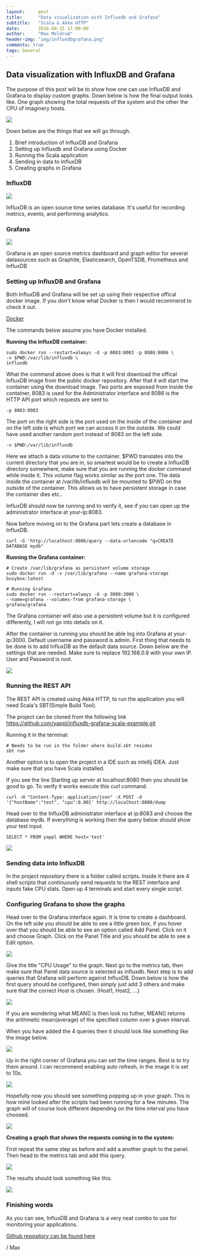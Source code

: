 ```yaml
---
layout:     post
title:      "Data visualization with Influxdb and Grafana"
subtitle:   "Scala & Akka HTTP"
date:       2016-08-31 17:00:00
author:     "Max Meldrum"
header-img: "img/influxdbgrafana.png"
comments: true
tags: General
---
```


## Data visualization with InfluxDB and Grafana

The purpose of this post will be to show how one can use InfluxDB and Grafana to display custom graphs. Down below is how the final output looks like. One graph showing the total requests of the system and the other the CPU of imaginery hosts.

![](../img/posts/influxdb-grafana/datavisualyappl.PNG)

Down below are the things that we will go through.

1. Brief introduction of InfluxDB and Grafana
2. Setting up Influxdb and Grafana using Docker
3. Running the Scala application
4. Sending in data to InfluxDB
5. Creating graphs in Grafana



### InfluxDB

![](../img/posts/influxdb-grafana/influxdbsmall.png)

InfluxDB is an open source time series database. It's useful for recording metrics, events, and performing analytics.

### Grafana

![](../img/posts/influxdb-grafana/grafana.png)

Grafana is an open source metrics dashboard and graph editor for several datasources such as Graphite, Elasticsearch, OpenTSDB, Prometheus and InfluxDB

### Setting up InfluxDB and Grafana

Both InfluxDB and Grafana will be set up using their respective offical docker image. If you don't know what Docker is then I would recommend to check it out.

[Docker](https://www.docker.com/)

The commands below assume you have Docker installed.

**Running the InfluxDB container:**

    sudo docker run --restart=always -d -p 8083:8083 -p 8086:8086 \
    -v $PWD:/var/lib/influxdb \
    influxdb

What the command above does is that it will first download the offical InfluxDB image from the public docker repository. After that it will start the container using the download image. Two ports are exposed from inside the container, 8083 is used for the Administrator interface and 8086 is the HTTP API port which requests are sent to.

    -p 8083:8083

The port on the right side is the port used on the inside of the container and on the left side is which port we can access it on the outside. We could have used another random port instead of 8083 on the left side.

    -v $PWD:/var/lib/influxdb

Here we attach a data volume to the container. $PWD translates into the current directory that you are in, so smartest would be to create a InfluxDB directory somewhere, make sure that you are running the docker command while inside it. This volume flag works similar as the port one. The data inside the container at /var/lib/influxdb will be mounted to $PWD on the outside of the container. This allows us to have persistent storage in case the container dies etc..

InfluxDB should now be running and to verify it, see if you can open up the administrator interface at your-ip:8083.

Now before moving on to the Grafana part lets create a database in InfluxDB.

    curl -G 'http://localhost:8086/query --data-urlencode "q=CREATE DATABASE mydb"



**Running the Grafana container:**

    # Create /var/lib/grafana as persistent volume storage
    sudo docker run -d -v /var/lib/grafana --name grafana-storage busybox:latest

    # Running Grafana
    sudo docker run --restart=always -d -p 3000:3000 \
    --name=grafana --volumes-from grafana-storage \
    grafana/grafana

The Grafana container will also use a persistent volume but it is configured differently, I will not go into details on it.


After the container is running you should be able log into Grafana at your-ip:3000. Default username and password is admin. First thing that needs to be done is to add InfluxDB as the default data source. Down below are the settings that are needed. Make sure to replace 192.168.0.8 with your own IP. User and Password is root.

![](../img/posts/influxdb-grafana/grafanadatasource.png)



### Running the REST API

The REST API is created using Akka HTTP, to run the application you will need Scala's SBT(Simple Build Tool). 

The project can be cloned from the following link https://github.com/yappl/influxdb-grafana-scala-example.git

Running it in the terminal:
    
    # Needs to be run in the folder where build.sbt resides
    sbt run

Another option is to open the project in a IDE such as intellij IDEA. Just make sure that you have Scala installed.


If you see the line Starting up server at localhost:8080 then you should be good to go. To verify it works execute this curl command.

    curl -H "Content-Type: application/json" -X POST -d '{"hostName":"test", "cpu":0.00}' http://localhost:8080/dump

Head over to the InfluxDB administrator interface at ip:8083 and choose the database mydb. If everything is working then the query below should show your test input.

    SELECT * FROM yappl WHERE host='test'


![](../img/posts/influxdb-grafana/influxdbtest.png)


### Sending data into InfluxDB

In the project repository there is a folder called scripts. Inside it there are 4 shell scripts that continuously send requests to the REST interface and inputs fake CPU stats. Open up 4 terminals and start every single script. 



### Configuring Grafana to show the graphs

Head over to the Grafana interface again. It is time to create a dashboard. On the left side you should be able to see a little green box, if you hover over that you should be able to see an option called Add Panel. Click on it and choose Graph. Click on the Panel Title and you should be able to see a Edit option. 


![](../img/posts/influxdb-grafana/grafanaCreateGraph.png)

Give the title "CPU Usage" to the graph. Next go to the metrics tab, then make sure that Panel data source is selected as influxdb. Next step is to add queries that Grafana will perform against InfluxDB. Down below is how the first query should be configured, then simply just add 3 others and make sure that the correct Host is chosen. (Host1, Host2, ...)

![](../img/posts/influxdb-grafana/firstcpuquery.png)

If you are wondering what MEAN() is then look no futher, MEAN() returns the arithmetic mean(average) of the specified column over a given interval.

When you have added the 4 queries then it should look like something like the image below.


![](../img/posts/influxdb-grafana/grafanacpuqueries.png)


Up in the right corner of Grafana you can set the time ranges. Best is to try them around. I can recommend enabling auto refresh, in the image it is set to 10s.

![](../img/posts/influxdb-grafana/grafanaintervals.png)


Hopefully now you should see something popping up in your graph. This is how mine looked after the scripts had been running for a few minutes. The graph will of course look different depending on the time interval you have choosed.


![](../img/posts/influxdb-grafana/cpuusage.PNG)


**Creating a graph that shows the requests coming in to the system:**

First repeat the same step as before and add a another graph to the panel. Then head to the metrics tab and add this query.

![](../img/posts/influxdb-grafana/requestsquery.png)

The results should look something like this.

![](../img/posts/influxdb-grafana/requests.PNG)


### Finishing words

As you can see, InfluxDB and Grafana is a very neat combo to use for monitoring your applications.

[Github repository can be found here](https://github.com/yappl/influxdb-grafana-scala-example)

/ Max







